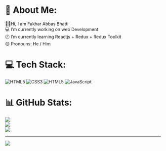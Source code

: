 # 💫 About Me:
👨‍🎓Hi, I am Fakhar Abbas Bhatti<br>💻 I’m currently working on web Development<br>🕗 I’m currently learning Reactjs + Redux + Redux Toolkit <br> 😊 Pronouns: He / Him<br>


# 💻 Tech Stack:
![HTML5](https://img.shields.io/badge/html5-%23E34F26.svg?style=for-the-badge&logo=html5&logoColor=white) ![CSS3](https://img.shields.io/badge/css3-%231572B6.svg?style=for-the-badge&logo=css3&logoColor=white) ![HTML5](https://img.shields.io/badge/html5-%23E34F26.svg?style=for-the-badge&logo=html5&logoColor=white) ![JavaScript](https://img.shields.io/badge/javascript-%23323330.svg?style=for-the-badge&logo=javascript&logoColor=%23F7DF1E)
# 📊 GitHub Stats:
![](https://github-readme-stats.vercel.app/api?username=fakharabbasbhatti&theme=dark&hide_border=false&include_all_commits=false&count_private=false)<br/>
![](https://github-readme-streak-stats.herokuapp.com/?user=fakharabbasbhatti&theme=dark&hide_border=false)<br/>
![](https://github-readme-stats.vercel.app/api/top-langs/?username=fakharabbasbhatti&theme=dark&hide_border=false&include_all_commits=false&count_private=false&layout=compact)

---
[![](https://visitcount.itsvg.in/api?id=fakharabbasbhatti&icon=0&color=0)](https://visitcount.itsvg.in)

<!-- Proudly created with GPRM ( https://gprm.itsvg.in ) -->
